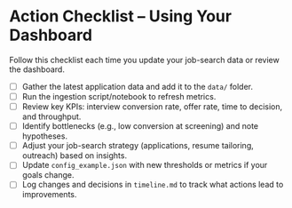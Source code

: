 # Action Checklist – Using Your Dashboard

Follow this checklist each time you update your job-search data or review the dashboard.

- [ ] Gather the latest application data and add it to the `data/` folder.
- [ ] Run the ingestion script/notebook to refresh metrics.
- [ ] Review key KPIs: interview conversion rate, offer rate, time to decision, and throughput.
- [ ] Identify bottlenecks (e.g., low conversion at screening) and note hypotheses.
- [ ] Adjust your job-search strategy (applications, resume tailoring, outreach) based on insights.
- [ ] Update `config_example.json` with new thresholds or metrics if your goals change.
- [ ] Log changes and decisions in `timeline.md` to track what actions lead to improvements.
